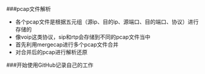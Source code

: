 ###pcap文件解析
* 各个pcap文件是根据五元组（源ip、目的ip、源端口、目的端口、协议）进行存储的
* 像voip这类协议，sip和rtp会存储到不同的pcap文件当中
* 首先利用mergecap进行多个pcap文件合并
* 对合并后的pcap进行解析还原

###开始使用GitHub记录自己的工作
